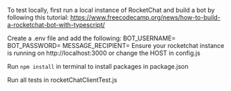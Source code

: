 To test locally, first run a local instance of RocketChat and build a bot by following this tutorial: 
https://www.freecodecamp.org/news/how-to-build-a-rocketchat-bot-with-typescript/

Create a .env file and add the following:
BOT_USERNAME=<Username of bot created>
BOT_PASSWORD=<Password of bot created>
MESSAGE_RECIPIENT=<Username of your account>
Ensure your rocketchat instance is running on http://localhost:3000 or change the HOST in config.js

Run `npm install` in terminal to install packages in package.json

Run all tests in rocketChatClientTest.js